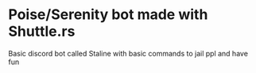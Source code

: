 # Poise/Serenity bot made with Shuttle.rs

Basic discord bot called Staline with basic commands to jail ppl and have fun
